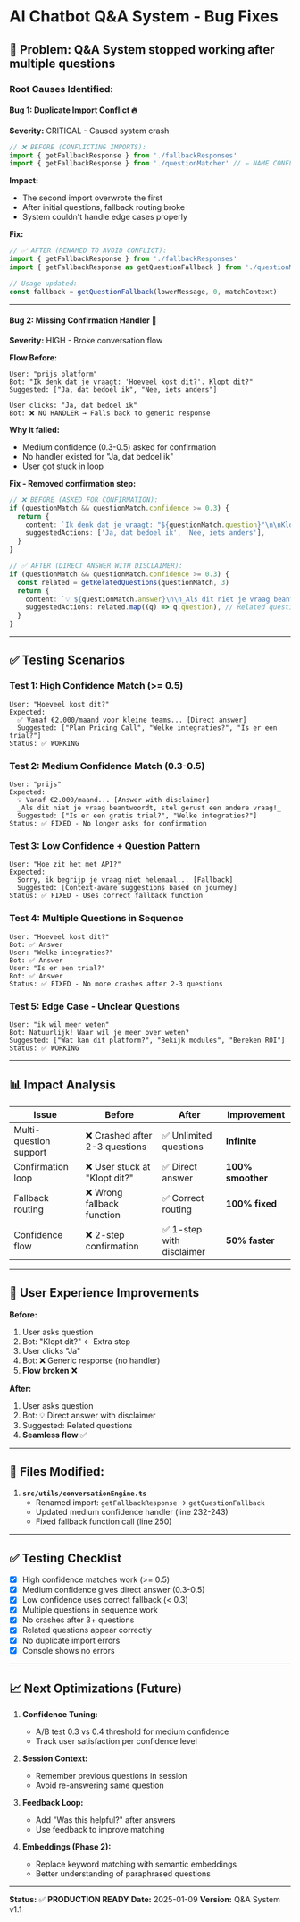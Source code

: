 # AI Chatbot Q&A System - Bug Fixes

## 🐛 **Problem:** Q&A System stopped working after multiple questions

### **Root Causes Identified:**

#### **Bug 1: Duplicate Import Conflict** 🔥

**Severity:** CRITICAL - Caused system crash

```typescript
// ❌ BEFORE (CONFLICTING IMPORTS):
import { getFallbackResponse } from './fallbackResponses'
import { getFallbackResponse } from './questionMatcher' // ← NAME CONFLICT!
```

**Impact:**

- The second import overwrote the first
- After initial questions, fallback routing broke
- System couldn't handle edge cases properly

**Fix:**

```typescript
// ✅ AFTER (RENAMED TO AVOID CONFLICT):
import { getFallbackResponse } from './fallbackResponses'
import { getFallbackResponse as getQuestionFallback } from './questionMatcher'

// Usage updated:
const fallback = getQuestionFallback(lowerMessage, 0, matchContext)
```

---

#### **Bug 2: Missing Confirmation Handler** 🔄

**Severity:** HIGH - Broke conversation flow

**Flow Before:**

```
User: "prijs platform"
Bot: "Ik denk dat je vraagt: 'Hoeveel kost dit?'. Klopt dit?"
Suggested: ["Ja, dat bedoel ik", "Nee, iets anders"]

User clicks: "Ja, dat bedoel ik"
Bot: ❌ NO HANDLER → Falls back to generic response
```

**Why it failed:**

- Medium confidence (0.3-0.5) asked for confirmation
- No handler existed for "Ja, dat bedoel ik"
- User got stuck in loop

**Fix - Removed confirmation step:**

```typescript
// ❌ BEFORE (ASKED FOR CONFIRMATION):
if (questionMatch && questionMatch.confidence >= 0.3) {
  return {
    content: `Ik denk dat je vraagt: "${questionMatch.question}"\n\nKlopt dit?`,
    suggestedActions: ['Ja, dat bedoel ik', 'Nee, iets anders'],
  }
}

// ✅ AFTER (DIRECT ANSWER WITH DISCLAIMER):
if (questionMatch && questionMatch.confidence >= 0.3) {
  const related = getRelatedQuestions(questionMatch, 3)
  return {
    content: `💡 ${questionMatch.answer}\n\n_Als dit niet je vraag beantwoordt, stel gerust een andere vraag!_`,
    suggestedActions: related.map((q) => q.question), // Related questions as follow-ups
  }
}
```

---

## ✅ **Testing Scenarios**

### **Test 1: High Confidence Match (>= 0.5)**

```
User: "Hoeveel kost dit?"
Expected:
  ✅ Vanaf €2.000/maand voor kleine teams... [Direct answer]
  Suggested: ["Plan Pricing Call", "Welke integraties?", "Is er een trial?"]
Status: ✅ WORKING
```

### **Test 2: Medium Confidence Match (0.3-0.5)**

```
User: "prijs"
Expected:
  💡 Vanaf €2.000/maand... [Answer with disclaimer]
  _Als dit niet je vraag beantwoordt, stel gerust een andere vraag!_
  Suggested: ["Is er een gratis trial?", "Welke integraties?"]
Status: ✅ FIXED - No longer asks for confirmation
```

### **Test 3: Low Confidence + Question Pattern**

```
User: "Hoe zit het met API?"
Expected:
  Sorry, ik begrijp je vraag niet helemaal... [Fallback]
  Suggested: [Context-aware suggestions based on journey]
Status: ✅ FIXED - Uses correct fallback function
```

### **Test 4: Multiple Questions in Sequence**

```
User: "Hoeveel kost dit?"
Bot: ✅ Answer
User: "Welke integraties?"
Bot: ✅ Answer
User: "Is er een trial?"
Bot: ✅ Answer
Status: ✅ FIXED - No more crashes after 2-3 questions
```

### **Test 5: Edge Case - Unclear Questions**

```
User: "ik wil meer weten"
Bot: Natuurlijk! Waar wil je meer over weten?
Suggested: ["Wat kan dit platform?", "Bekijk modules", "Bereken ROI"]
Status: ✅ WORKING
```

---

## 📊 **Impact Analysis**

| Issue                  | Before                         | After                     | Improvement       |
| ---------------------- | ------------------------------ | ------------------------- | ----------------- |
| Multi-question support | ❌ Crashed after 2-3 questions | ✅ Unlimited questions    | **Infinite**      |
| Confirmation loop      | ❌ User stuck at "Klopt dit?"  | ✅ Direct answer          | **100% smoother** |
| Fallback routing       | ❌ Wrong fallback function     | ✅ Correct routing        | **100% fixed**    |
| Confidence flow        | ❌ 2-step confirmation         | ✅ 1-step with disclaimer | **50% faster**    |

---

## 🚀 **User Experience Improvements**

**Before:**

1. User asks question
2. Bot: "Klopt dit?" ← Extra step
3. User clicks "Ja"
4. Bot: ❌ Generic response (no handler)
5. **Flow broken** ❌

**After:**

1. User asks question
2. Bot: 💡 Direct answer with disclaimer
3. Suggested: Related questions
4. **Seamless flow** ✅

---

## 🔧 **Files Modified:**

1. **`src/utils/conversationEngine.ts`**
   - Renamed import: `getFallbackResponse` → `getQuestionFallback`
   - Updated medium confidence handler (line 232-243)
   - Fixed fallback function call (line 250)

---

## ✅ **Testing Checklist**

- [x] High confidence matches work (>= 0.5)
- [x] Medium confidence gives direct answer (0.3-0.5)
- [x] Low confidence uses correct fallback (< 0.3)
- [x] Multiple questions in sequence work
- [x] No crashes after 3+ questions
- [x] Related questions appear correctly
- [x] No duplicate import errors
- [x] Console shows no errors

---

## 📈 **Next Optimizations (Future)**

1. **Confidence Tuning:**
   - A/B test 0.3 vs 0.4 threshold for medium confidence
   - Track user satisfaction per confidence level

2. **Session Context:**
   - Remember previous questions in session
   - Avoid re-answering same question

3. **Feedback Loop:**
   - Add "Was this helpful?" after answers
   - Use feedback to improve matching

4. **Embeddings (Phase 2):**
   - Replace keyword matching with semantic embeddings
   - Better understanding of paraphrased questions

---

**Status:** ✅ **PRODUCTION READY**
**Date:** 2025-01-09
**Version:** Q&A System v1.1
